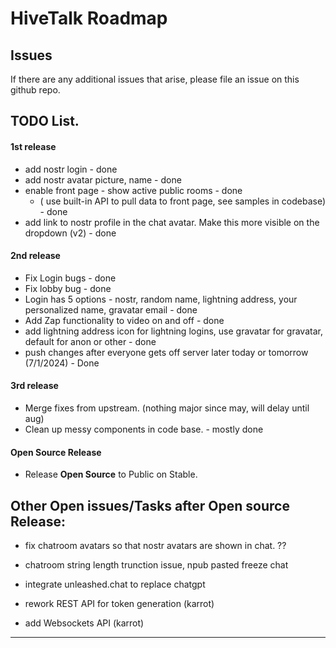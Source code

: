 # HiveTalk Roadmap

## Issues
If there are any additional issues that arise, please file an issue on this github repo.


## TODO List. 

#### 1st release

-   add nostr login - done
-   add nostr avatar picture, name - done
-   enable front page - show active public rooms - done
    - ( use built-in API to pull data to front page, see samples in codebase) - done
-   add link to nostr profile in the chat avatar.  Make this more visible on the dropdown (v2) - done

#### 2nd release

-  Fix Login bugs - done
-  Fix lobby bug - done
-  Login has 5 options - nostr, random name, lightning address, your personalized name, gravatar email - done
-  Add Zap functionality to video on and off  - done
-  add lightning address icon for lightning logins, use gravatar for gravatar, default for anon or other - done
-  push changes after everyone gets off server later today or tomorrow (7/1/2024) - Done

#### 3rd release

-   Merge fixes from upstream. (nothing major since may, will delay until aug)
-   Clean up messy components in code base. - mostly done

#### Open Source Release
-   Release **Open Source** to Public on Stable.


## Other Open issues/Tasks after Open source Release:
- fix chatroom avatars so that nostr avatars are shown in chat. ??
- chatroom string length trunction issue, npub pasted freeze chat
- integrate unleashed.chat to replace chatgpt

- rework REST API for token generation (karrot)
- add Websockets API (karrot)


<hr>
